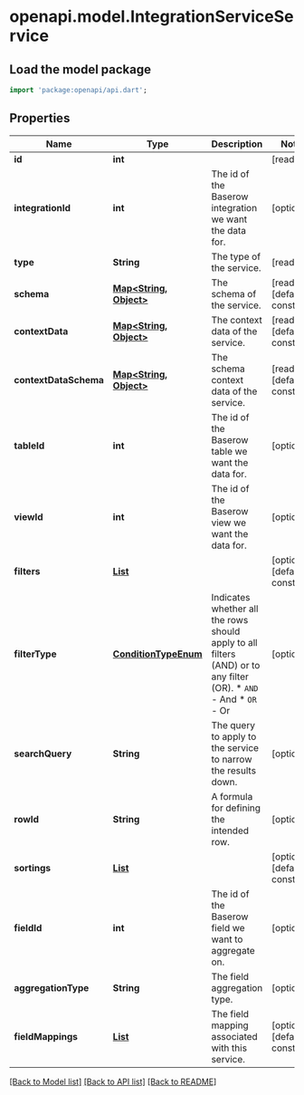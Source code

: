 # openapi.model.IntegrationServiceService

## Load the model package
```dart
import 'package:openapi/api.dart';
```

## Properties
Name | Type | Description | Notes
------------ | ------------- | ------------- | -------------
**id** | **int** |  | [readonly] 
**integrationId** | **int** | The id of the Baserow integration we want the data for. | [optional] 
**type** | **String** | The type of the service. | [readonly] 
**schema** | [**Map<String, Object>**](Object.md) | The schema of the service. | [readonly] [default to const {}]
**contextData** | [**Map<String, Object>**](Object.md) | The context data of the service. | [readonly] [default to const {}]
**contextDataSchema** | [**Map<String, Object>**](Object.md) | The schema context data of the service. | [readonly] [default to const {}]
**tableId** | **int** | The id of the Baserow table we want the data for. | [optional] 
**viewId** | **int** | The id of the Baserow view we want the data for. | [optional] 
**filters** | [**List<LocalBaserowTableServiceFilter>**](LocalBaserowTableServiceFilter.md) |  | [optional] [default to const []]
**filterType** | [**ConditionTypeEnum**](ConditionTypeEnum.md) | Indicates whether all the rows should apply to all filters (AND) or to any filter (OR).  * `AND` - And * `OR` - Or | [optional] 
**searchQuery** | **String** | The query to apply to the service to narrow the results down. | [optional] 
**rowId** | **String** | A formula for defining the intended row. | [optional] 
**sortings** | [**List<LocalBaserowTableServiceSort>**](LocalBaserowTableServiceSort.md) |  | [optional] [default to const []]
**fieldId** | **int** | The id of the Baserow field we want to aggregate on. | [optional] 
**aggregationType** | **String** | The field aggregation type. | [optional] 
**fieldMappings** | [**List<LocalBaserowTableServiceFieldMapping>**](LocalBaserowTableServiceFieldMapping.md) | The field mapping associated with this service. | [optional] [default to const []]

[[Back to Model list]](../README.md#documentation-for-models) [[Back to API list]](../README.md#documentation-for-api-endpoints) [[Back to README]](../README.md)


